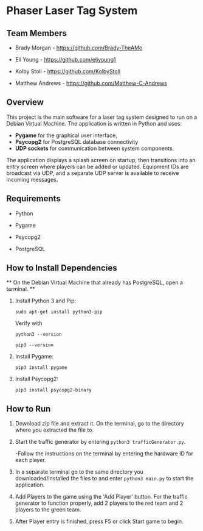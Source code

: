 # Phaser Laser Tag System

## Team Members
- Brady Morgan - https://github.com/Brady-TheAMo

- Eli Young - https://github.com/eliyoung1

- Kolby Stoll - https://github.com/KolbyStoll

- Matthew Andrews - https://github.com/Matthew-C-Andrews

## Overview

This project is the main software for a laser tag system designed to run on a Debian Virtual Machine. The application is written in Python and uses:
- **Pygame** for the graphical user interface,
- **Psycopg2** for PostgreSQL database connectivity
- **UDP sockets** for communication between system components.

The application displays a splash screen on startup, then transitions into an entry screen where players can be added or updated. Equipment IDs are broadcast via UDP, and a separate UDP server is available to receive incoming messages.

## Requirements
- Python

- Pygame

- Psycopg2

- PostgreSQL

## How to Install Dependencies

** On the Debian Virtual Machine that already has PostgreSQL, open a terminal. **
1. Install Python 3 and Pip:
   
   `sudo apt-get install python3-pip`
   
    Verify with
   
   `python3 --version`
   
   `pip3 --version`
2. Install Pygame:

   `pip3 install pygame`
3. Install Psycopg2:
   
   `pip3 install psycopg2-binary`

## How to Run
1. Download zip file and extract it. On the terminal, go to the directory where you extracted the file to. 
2. Start the traffic generator by entering `python3 trafficGenerator.py`.

   -Follow the instructions on the terminal by entering the hardware ID for each player.
3. In a separate terminal go to the same directory you downloaded/installed the files to and enter `python3 main.py` to start the application.
4. Add Players to the game using the 'Add Player' button. For the traffic generator to function properly, add 2 players to the red team and 2 players to the green team.
5. After Player entry is finished, press F5 or click Start game to begin. 
